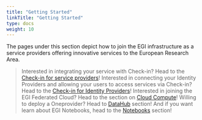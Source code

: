 ```yaml
---
title: "Getting Started"
linkTitle: "Getting Started"
type: docs
weight: 10
---
```


The pages under this section depict how to join the EGI infrastructure as
a service providers offering innovative services to the European Research Area.

> Interested in integrating your service with Check-in? Head to the
  [Check-in for service providers](https://docs.egi.eu/providers/check-in/sp/)!
> Interested in connecting your Identity Providers and allowing your users to
  access services via Check-in? Head to the
  [Check-in for Identity Providers](https://docs.egi.eu/providers/check-in/idp/)!
> Interested in joining the EGI Federated Cloud? Head to the section on
  [Cloud Compute](https://docs.egi.eu/providers/cloud-compute/)!
> Willing to deploy a Oneprovider? Head to
  [DataHub](https://docs.egi.eu/providers/datahub/) section!
> And if you want learn about EGI Notebooks, head to the
  [Notebooks](https://docs.egi.eu/providers/notebooks/) section!
